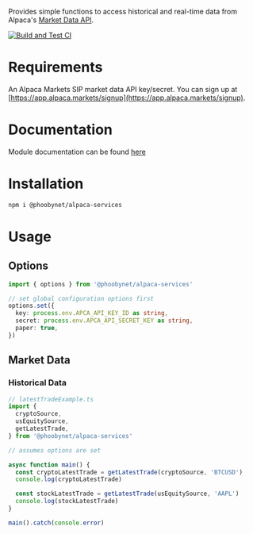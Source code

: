 Provides simple functions to access historical and real-time data from Alpaca's [Market Data API](https://alpaca.markets/docs/api-references/market-data-api/).

[![Build and Test CI](https://github.com/phoobynet/alpaca-services/actions/workflows/actions.yml/badge.svg)](https://github.com/phoobynet/alpaca-services/actions/workflows/actions.yml)

# Requirements

An Alpaca Markets SIP market data API key/secret. You can sign up at [https://app.alpaca.markets/signup](https://app.alpaca.markets/signup).

# Documentation

Module documentation can be found [here](https://phoobynet.github.io/alpaca-services/modules.html)

# Installation

```bash
npm i @phoobynet/alpaca-services
```

# Usage

## Options

```typescript
import { options } from '@phoobynet/alpaca-services'

// set global configuration options first
options.set({
  key: process.env.APCA_API_KEY_ID as string,
  secret: process.env.APCA_API_SECRET_KEY as string,
  paper: true,
})
```

## Market Data

### Historical Data

```typescript
// latestTradeExample.ts
import {
  cryptoSource,
  usEquitySource,
  getLatestTrade,
} from '@phoobynet/alpaca-services'

// assumes options are set

async function main() {
  const cryptoLatestTrade = getLatestTrade(cryptoSource, 'BTCUSD')
  console.log(cryptoLatestTrade)

  const stockLatestTrade = getLatestTrade(usEquitySource, 'AAPL')
  console.log(stockLatestTrade)
}

main().catch(console.error)
```
